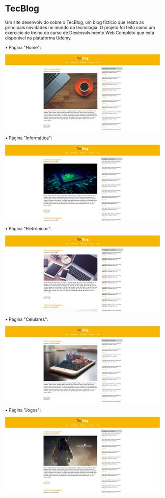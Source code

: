 # TecBlog

Um site desenvolvido sobre o TecBlog, um blog fictício que relata as principais novidades no mundo da tecnologia. O projeto foi feito como um exercício de treino do curso de Desenvolvimento Web Completo que está disponível na plataforma Udemy.

• Página "Home":

![](https://github.com/mfdsouzajr/TecBlog/blob/main/TecBlog/screenshots/index.png)

• Página "Informática":

![](https://github.com/mfdsouzajr/TecBlog/blob/main/TecBlog/screenshots/informatica.png)

• Página "Eletrônicos":

![](https://github.com/mfdsouzajr/TecBlog/blob/main/TecBlog/screenshots/eletronicos.png)

• Página "Celulares":

![](https://github.com/mfdsouzajr/TecBlog/blob/main/TecBlog/screenshots/celulares.png)

• Página "Jogos":

![](https://github.com/mfdsouzajr/TecBlog/blob/main/TecBlog/screenshots/jogos.png)
